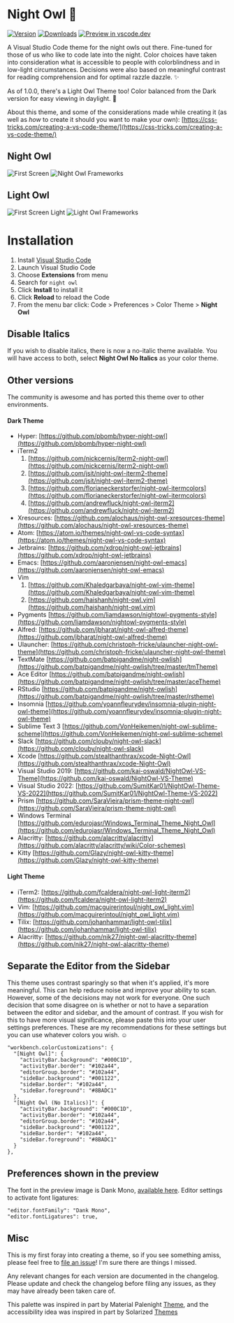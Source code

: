 # Night Owl 🌌

[![Version](https://vsmarketplacebadge.apphb.com/version/sdras.night-owl.svg)](https://aka.ms/nightowl)
[![Downloads](https://img.shields.io/vscode-marketplace/r/sdras.night-owl.svg)](https://aka.ms/nightowl)
[![Preview in vscode.dev](https://img.shields.io/badge/preview%20in-vscode.dev-blue)](https://vscode.dev/theme/sdras.night-owl)


A Visual Studio Code theme for the night owls out there. Fine-tuned for those of us who like to code late into the night. Color choices have taken into consideration what is accessible to people with colorblindness and in low-light circumstances. Decisions were also based on meaningful contrast for reading comprehension and for optimal razzle dazzle. ✨

As of 1.0.0, there's a Light Owl Theme too! Color balanced from the Dark version for easy viewing in daylight. 🌅

About this theme, and some of the considerations made while creating it (as well as _how_ to create it should you want to make your own): [https://css-tricks.com/creating-a-vs-code-theme/](https://css-tricks.com/creating-a-vs-code-theme/)

## Night Owl

![First Screen](first-screen.jpg)
![Night Owl Frameworks](three-dark.jpg)

## Light Owl

![First Screen Light](light-owl-full.jpg)
![Light Owl Frameworks](three-light.jpg)

# Installation

1.  Install [Visual Studio Code](https://code.visualstudio.com/)
2.  Launch Visual Studio Code
3.  Choose **Extensions** from menu
4.  Search for `night owl`
5.  Click **Install** to install it
6.  Click **Reload** to reload the Code
7.  From the menu bar click: Code > Preferences > Color Theme > **Night Owl**

## Disable Italics

If you wish to disable italics, there is now a no-italic theme available. You will have access to both, select **Night Owl No Italics** as your color theme.

## Other versions

The community is awesome and has ported this theme over to other environments.

#### Dark Theme

- Hyper: [https://github.com/pbomb/hyper-night-owl](https://github.com/pbomb/hyper-night-owl)
- iTerm2
  1.  [https://github.com/nickcernis/iterm2-night-owl](https://github.com/nickcernis/iterm2-night-owl)
  2.  [https://github.com/jsit/night-owl-iterm2-theme](https://github.com/jsit/night-owl-iterm2-theme)
  3.  [https://github.com/florianeckerstorfer/night-owl-itermcolors](https://github.com/florianeckerstorfer/night-owl-itermcolors)
  4.  [https://github.com/andrewfluck/night-owl-iterm2](https://github.com/andrewfluck/night-owl-iterm2)
- Xresources: [https://github.com/alochaus/night-owl-xresources-theme](https://github.com/alochaus/night-owl-xresources-theme)
- Atom: [https://atom.io/themes/night-owl-vs-code-syntax](https://atom.io/themes/night-owl-vs-code-syntax)
- Jetbrains: [https://github.com/xdrop/night-owl-jetbrains](https://github.com/xdrop/night-owl-jetbrains)
- Emacs: [https://github.com/aaronjensen/night-owl-emacs](https://github.com/aaronjensen/night-owl-emacs)
- Vim
  1. [https://github.com/Khaledgarbaya/night-owl-vim-theme](https://github.com/Khaledgarbaya/night-owl-vim-theme)
  2. [https://github.com/haishanh/night-owl.vim](https://github.com/haishanh/night-owl.vim)
- Pygments [https://github.com/liamdawson/nightowl-pygments-style](https://github.com/liamdawson/nightowl-pygments-style)
- Alfred: [https://github.com/jbharat/night-owl-alfred-theme](https://github.com/jbharat/night-owl-alfred-theme)
- Ulauncher: [https://github.com/christoph-fricke/ulauncher-night-owl-theme](https://github.com/christoph-fricke/ulauncher-night-owl-theme)
- TextMate [https://github.com/batpigandme/night-owlish](https://github.com/batpigandme/night-owlish/tree/master/tmTheme)
- Ace Editor [https://github.com/batpigandme/night-owlish](https://github.com/batpigandme/night-owlish/tree/master/aceTheme)
- RStudio [https://github.com/batpigandme/night-owlish](https://github.com/batpigandme/night-owlish/tree/master/rstheme)
- Insomnia [https://github.com/yoannfleurydev/insomnia-plugin-night-owl-theme](https://github.com/yoannfleurydev/insomnia-plugin-night-owl-theme)
- Sublime Text 3 [https://github.com/VonHeikemen/night-owl-sublime-scheme](https://github.com/VonHeikemen/night-owl-sublime-scheme)
- Slack [https://github.com/clouby/night-owl-slack](https://github.com/clouby/night-owl-slack)
- Xcode [https://github.com/stealthanthrax/xcode-Night-Owl](https://github.com/stealthanthrax/xcode-Night-Owl)
- Visual Studio 2019: [https://github.com/kai-oswald/NightOwl-VS-Theme](https://github.com/kai-oswald/NightOwl-VS-Theme)
- Visual Studio 2022: [https://github.com/SumitKar01/NightOwl-Theme-VS-2022](https://github.com/SumitKar01/NightOwl-Theme-VS-2022)
- Prism [https://github.com/SaraVieira/prism-theme-night-owl](https://github.com/SaraVieira/prism-theme-night-owl)
- Windows Terminal [https://github.com/edurojasr/Windows_Terminal_Theme_Night_Owl](https://github.com/edurojasr/Windows_Terminal_Theme_Night_Owl)
- Alacritty: [https://github.com/alacritty/alacritty](https://github.com/alacritty/alacritty/wiki/Color-schemes)
- Kitty [https://github.com/Glazy/night-owl-kitty-theme](https://github.com/Glazy/night-owl-kitty-theme)

#### Light Theme

- iTerm2: [https://github.com/fcaldera/night-owl-light-iterm2](https://github.com/fcaldera/night-owl-light-iterm2)
- Vim: [https://github.com/macguirerintoul/night_owl_light.vim](https://github.com/macguirerintoul/night_owl_light.vim)
- Tilix: [https://github.com/johanhammar/light-owl-tilix](https://github.com/johanhammar/light-owl-tilix)
- Alacritty: [https://github.com/nik27/night-owl-alacritty-theme](https://github.com/nik27/night-owl-alacritty-theme)

## Separate the Editor from the Sidebar

This theme uses contrast sparingly so that when it's applied, it's more meaningful. This can help reduce noise and improve your ability to scan. However, some of the decisions may not work for everyone. One such decision that some disagree on is whether or not to have a separation between the editor and sidebar, and the amount of contrast. If you wish for this to have more visual significance, please paste this into your user settings preferences. These are my recommendations for these settings but you can use whatever colors you wish. ☺️

```
"workbench.colorCustomizations": {
  "[Night Owl]": {
    "activityBar.background": "#000C1D",
    "activityBar.border": "#102a44",
    "editorGroup.border": "#102a44",
    "sideBar.background": "#001122",
    "sideBar.border": "#102a44",
    "sideBar.foreground": "#8BADC1"
  },
  "[Night Owl (No Italics)]": {
    "activityBar.background": "#000C1D",
    "activityBar.border": "#102a44",
    "editorGroup.border": "#102a44",
    "sideBar.background": "#001122",
    "sideBar.border": "#102a44",
    "sideBar.foreground": "#8BADC1"
  }
},
```

## Preferences shown in the preview

The font in the preview image is Dank Mono, [available here](https://philpl.gumroad.com/l/dank-mono). Editor settings to activate font ligatures:

```
"editor.fontFamily": "Dank Mono",
"editor.fontLigatures": true,
```

## Misc

This is my first foray into creating a theme, so if you see something amiss, please feel free to [file an issue](https://github.com/sdras/night-owl-vscode-theme/issues)! I'm sure there are things I missed.

Any relevant changes for each version are documented in the changelog. Please update and check the changelog before filing any issues, as they may have already been taken care of.

This palette was inspired in part by Material Palenight [Theme](https://marketplace.visualstudio.com/items?itemName=whizkydee.material-palenight-theme), and the accessibility idea was inspired in part by Solarized [Themes](http://ethanschoonover.com/solarized)
